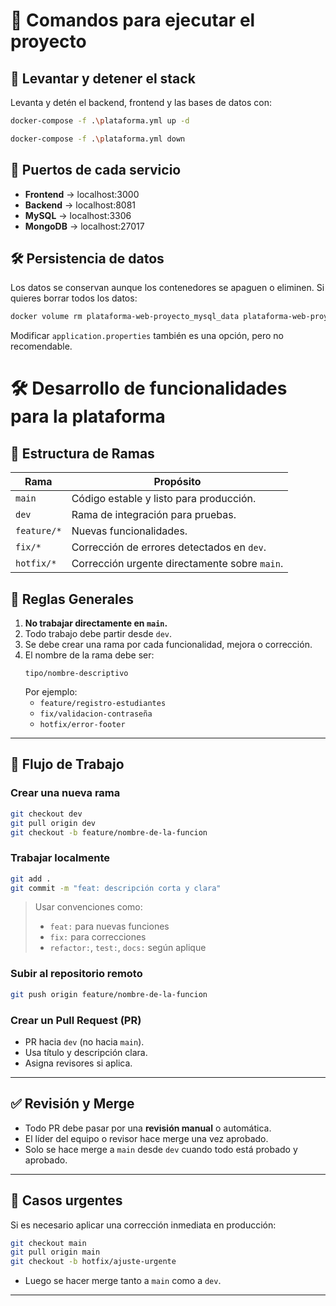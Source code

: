 # 🚀 Comandos para ejecutar el proyecto

## 📌 Levantar y detener el stack

Levanta y detén el backend, frontend y las bases de datos con:

```sh
docker-compose -f .\plataforma.yml up -d
```

```sh
docker-compose -f .\plataforma.yml down
```

## 🔗 Puertos de cada servicio

* **Frontend** → localhost:3000
* **Backend** → localhost:8081
* **MySQL** → localhost:3306
* **MongoDB** → localhost:27017

## 🛠️ Persistencia de datos

Los datos se conservan aunque los contenedores se apaguen o eliminen.
Si quieres borrar todos los datos:

```sh
docker volume rm plataforma-web-proyecto_mysql_data plataforma-web-proyecto_mongo_data
```

Modificar `application.properties` también es una opción, pero no recomendable.


# 🛠️ Desarrollo de funcionalidades para la plataforma

## 🌿 Estructura de Ramas

| Rama        | Propósito                                  |
|-------------|---------------------------------------------|
| `main`      | Código estable y listo para producción.     |
| `dev`       | Rama de integración para pruebas.           |
| `feature/*` | Nuevas funcionalidades.                     |
| `fix/*`     | Corrección de errores detectados en `dev`.  |
| `hotfix/*`  | Corrección urgente directamente sobre `main`.|


## 📌 Reglas Generales

1. **No trabajar directamente en `main`.**
2. Todo trabajo debe partir desde `dev`.
3. Se debe crear una rama por cada funcionalidad, mejora o corrección.
4. El nombre de la rama debe ser:
   ```
   tipo/nombre-descriptivo
   ```
   Por ejemplo:
   - `feature/registro-estudiantes`
   - `fix/validacion-contraseña`
   - `hotfix/error-footer`

---

## 🔁 Flujo de Trabajo

### Crear una nueva rama
```bash
git checkout dev
git pull origin dev
git checkout -b feature/nombre-de-la-funcion
```

### Trabajar localmente
```bash
git add .
git commit -m "feat: descripción corta y clara"
```

> Usar convenciones como:
> - `feat:` para nuevas funciones
> - `fix:` para correcciones
> - `refactor:`, `test:`, `docs:` según aplique

### Subir al repositorio remoto
```bash
git push origin feature/nombre-de-la-funcion
```

### Crear un Pull Request (PR)
- PR hacia `dev` (no hacia `main`).
- Usa título y descripción clara.
- Asigna revisores si aplica.

---


## ✅ Revisión y Merge

- Todo PR debe pasar por una **revisión manual** o automática.
- El líder del equipo o revisor hace merge una vez aprobado.
- Solo se hace merge a `main` desde `dev` cuando todo está probado y aprobado.

---


## 🚨 Casos urgentes

Si es necesario aplicar una corrección inmediata en producción:

```bash
git checkout main
git pull origin main
git checkout -b hotfix/ajuste-urgente
```

- Luego se hacer merge tanto a `main` como a `dev`.

---
